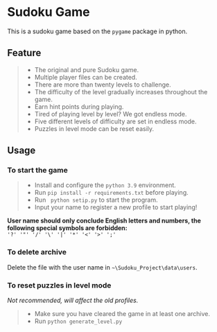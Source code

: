 # Sudoku Game   
This is a sudoku game based on the ```pygame``` package in python.

## Feature
> + The original and pure Sudoku game.
> + Multiple player files can be created.
> + There are more than twenty levels to challenge.
> + The difficulty of the level gradually increases throughout the game.
> + Earn hint points during playing.
> + Tired of playing level by level? We got endless mode.
> + Five different levels of difficulty are set in endless mode.
> + Puzzles in level mode can be reset easily.  

## Usage  
### To start the game
> + Install and configure the ```python 3.9``` environment.
> + Run ```pip install -r requirements.txt``` before playing.
> + Run ``` python setip.py``` to start the program.
> + Input your name to register a new profile to start playing!  

**User name should only conclude English letters and numbers, the following special symbols are forbidden:**  
```'?' '"' '/' '\' '|' '*' '<' '>' ';' ```
### To delete archive
Delete the file with the user name in ```~\Sudoku_Project\data\users```.
### To reset puzzles in level mode
*Not recommended, will affect the old profiles.*
> + Make sure you have cleared the game in at least one archive.
> + Run ```python generate_level.py```
###